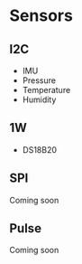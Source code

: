 # Sensors


## I2C

* IMU
* Pressure
* Temperature
* Humidity

## 1W

* DS18B20

## SPI

Coming soon

## Pulse

Coming soon
